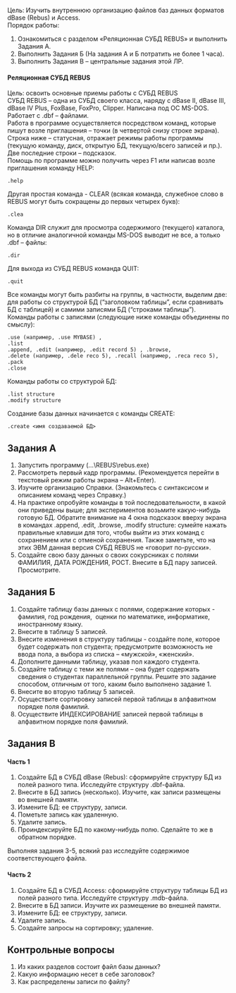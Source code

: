 Цель: Изучить внутреннюю организацию файлов баз данных форматов dBase (Rebus) и Access.  
Порядок работы:
1. Ознакомиться с разделом «Реляционная СУБД REBUS» и выполнить Задания А.
2. Выполнить Задания Б (На задания А и Б потратить не более 1 часа).
3. Выполнить Задания В – центральные задания этой ЛР.
  
#### Реляционная СУБД REBUS
Цель: освоить основные приемы работы с СУБД REBUS  
СУБД REBUS – одна из СУБД своего класса, наряду с dBase II, dBase III, dBase IV Plus, FoxBase, FoxPro, Clipper. Написана под ОС MS-DOS. Работает с .dbf – файлами.  
Работа в программе осуществляется посредством команд, которые пишут возле приглашения – точки (в четвертой снизу строке экрана). Строка ниже – статусная, отражает режимы работы программы (текущую команду, диск, открытую БД, текущую/всего записей и пр.). Две последние строки – подсказок.  
Помощь по программе можно получить через F1 или написав возле приглашения команду HELP:  
```
.help
```
Другая простая команда - CLEAR (всякая команда, служебное слово в REBUS могут быть сокращены до первых четырех букв):
```
.clea
```
Команда DIR служит для просмотра содержимого (текущего) каталога, но в отличие аналогичной команды MS-DOS выводит не все, а только .dbf – файлы:
```
.dir
```
Для выхода из СУБД REBUS команда QUIT:
```
.quit
```
Все команды могут быть разбиты на группы, в частности, выделим две: для работы со структурой БД (“заголовком таблицы”, если сравнивать БД с таблицей) и самими записями БД (“строками таблицы”).  
Команды работы с записями (следующие ниже команды объединены по смыслу):
```
.use (например, .use MYBASE) ,
.list
.append, .edit (например, .edit record 5) , .browse,
.delete (например, .dele reco 5), .recall (например, .reca reco 5), .pack
.close
```
Команды работы со структурой БД:
```
.list structure
.modify structure
```
Создание базы данных начинается с команды CREATE:
```
.create <имя создаваемой БД>
```
## Задания А
1. Запустить программу (…\REBUS\rebus.exe)
2. Рассмотреть первый кадр программы. (Рекомендуется перейти в текстовый режим работы экрана – Alt+Enter).
3. Изучите организацию Справки. (Знакомьтесь с синтаксисом и описанием команд через Справку.)
4. На практике опробуйте команды в той последовательности, в какой они приведены выше; для экспериментов возьмите какую-нибудь готовую БД. Обратите внимание на 4 окна подсказок вверху экрана в командах .append, .edit, .browse, .modify structure: сумейте нажать правильные клавиши для того, чтобы выйти из этих команд с сохранением или с отменой сохранения. Также заметьте, что на этих ЭВМ данная версия СУБД REBUS не «говорит по-русски».
5. Создайте свою базу данных о своих сокурсниках с полями ФАМИЛИЯ, ДАТА РОЖДЕНИЯ, РОСТ. Внесите в БД пару записей. Просмотрите.
## Задания Б
1. Создайте таблицу базы данных с полями, содержание которых - фамилия, год рождения,  оценки по математике, информатике, иностранному языку.
2. Внесите в таблицу 5 записей.
3. Внесите изменения в структуру таблицы - создайте поле, которое будет содержать пол студента; предусмотрите возможность не ввода пола, а выбора из списка – «мужской», «женский».
4. Дополните данными таблицу, указав пол каждого студента.
5. Создайте таблицу с теми же полями – она будет содержать сведения о студентах параллельной группы. Решите это задание способом, отличным от того, каким было выполнено задание 1.
6. Внесите во вторую таблицу 5 записей.
7. Осуществите сортировку записей первой таблицы в алфавитном порядке поля фамилий.
8. Осуществите ИНДЕКСИРОВАНИЕ записей первой таблицы в алфавитном порядке поля фамилий.
## Задания В
#### Часть 1
1. Создайте БД в СУБД dBase (Rebus): сформируйте структуру БД из полей разного типа. Исследуйте структуру .dbf-файла.
2. Внесите в БД запись (несколько). Изучите, как записи размещены во внешней памяти.
3. Измените БД: ее структуру, записи.
4. Пометьте запись как удаленную.
5. Удалите запись.
6. Проиндексируйте БД по какому-нибудь полю. Сделайте то же в обратном порядке.
  
Выполняя задания 3-5, всякий раз исследуйте содержимое соответствующего файла.
#### Часть 2
1. Создайте БД в СУБД Access: сформируйте структуру таблицы БД из полей разного типа. Исследуйте структуру .mdb-файла.
2. Внесите в БД записи. Изучите их размещение во внешней памяти.
3. Измените БД: ее структуру, записи.
4. Удалите запись.
5. Создайте запросы на сортировку; удаление.
## Контрольные вопросы
1. Из каких разделов состоит файл базы данных?
2. Какую информацию несет в себе заголовок?
3. Как распределены записи по файлу?